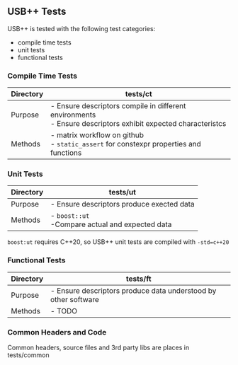 ## USB++ Tests

USB++ is tested with the following test categories:

- compile time tests
- unit tests
- functional tests


### Compile Time Tests

| Directory  | tests/ct  |
| ---------- | --------- |
| Purpose |- Ensure descriptors compile in different environments<br/>- Ensure descriptors exhibit expected characteristcs  |
| Methods | - matrix workflow on github <br/>- `static_assert` for constexpr properties and functions |

### Unit Tests 

| Directory  | tests/ut  |
| ---------- | --------- |
| Purpose |- Ensure descriptors produce exected data |
| Methods |- `boost::ut`<br/>-Compare actual and expected data |

`boost:ut` requires C++20, so USB++ unit tests are compiled with `-std=c++20`

### Functional Tests 

| Directory  | tests/ft  |
| ---------- | --------- |
| Purpose |- Ensure descriptors produce data understood by other software |
| Methods |- TODO |

### Common Headers and Code

Common headers, source files and 3rd party libs are places in tests/common

